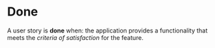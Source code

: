 # Done

A user story is **done** when: the application provides a functionality that meets the _criteria of satisfaction_ for the feature.
